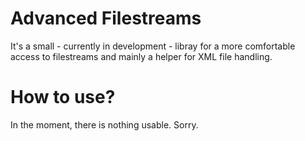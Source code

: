 # Advanced Filestreams
It's a small - currently in development - libray for a more comfortable access to filestreams and mainly a helper for XML file handling.

# How to use? #
In the moment, there is nothing usable. Sorry.

